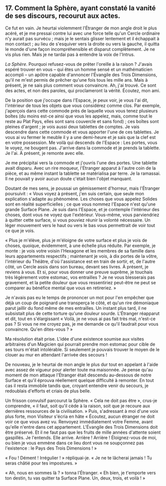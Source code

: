 ## 17. Comment la Sphère, ayant constaté la vanité de ses discours, recourut aux actes.

Ce fut en vain. Je heurtai violemment l'Étranger de mon angle droit le plus acéré, et je me pressai contre lui avec une force telle qu'un Cercle ordinaire n'y aurait pas survécu ; mais je le sentais glisser lentement et il échappait à mon contact ; au lieu de s'esquiver vers la droite ou vers la gauche, il quitta le monde d'une façon incompréhensible et disparut complètement. Je ne vis plus rien. Mais je ne tardai pas à entendre la voix de l'Intrus.

*La Sphère*. Pourquoi refusez-vous de prêter l'oreille à la raison ? J'avais espéré trouver en vous – qui êtes un homme sensé et un mathématicien accompli – un apôtre capable d'annoncer l'Évangile des Trois Dimensions, qu'il ne m'est permis de prêcher qu'une fois tous les mille ans. Mais à présent, je ne sais plus comment vous convaincre. Ah, j'ai trouvé. Ce sont des actes, et non des paroles, qui proclameront la vérité. Écoutez, mon ami.

De la position que j'occupe dans l'Espace, je peux voir, je vous l'ai dit, l'intérieur de tous les objets que vous considérez comme clos. Par exemple, j'aperçois dans cette commode près de laquelle vous vous tenez plusieurs boîtes (du moins est-ce ainsi que vous les appelez, mais, comme tout le reste au Plat Pays, elles sont sans couvercle et sans fond) ; ces boîtes sont pleines d'argent ; je vois aussi deux tablettes de comptes. Je vais descendre dans cette commode et vous apporter l'une de ces tablettes. Je vous ai vu fermer le meuble il y a une demi-heure et je sais que la clef est en votre possession. Me voilà qui descends de l'Espace : Les portes, vous le voyez, ne bougent pas. J'arrive dans la commode et je prends la tablette. Je l'ai. À présent, je remonte avec elle.

Je me précipitai vers la commode et j'ouvris l'une des portes. Une tablette avait disparu. Avec un rire moqueur, l'Étranger apparut à l'autre coin de la pièce, et au même instant la tablette se matérialisa par terre. Je la ramassai. Il ne pouvait y avoir aucun doute c'était bien l'objet manquant.

Doutant de mes sens, je poussai un gémissement d'horreur, mais l'Étranger poursuivit : « Vous voyez à présent, j'en suis certain, que seule mon explication s'adapte au phénomène. Les choses que vous appelez Solides sont en réalité superficielles ; ce que vous nommez l'Espace n'est qu'une grande Surface Plane. Je suis dans l'Espace, et je contemple l'intérieur des choses, dont vous ne voyez que l'extérieur. Vous-même, vous parviendriez à quitter cette surface, si vous pouviez réunir la volonté nécessaire. Un léger mouvement vers le haut ou vers le bas vous permettrait de voir tout ce que je vois.

« Plus je m'élève, plus je m'éloigne de votre surface et plus je vois de choses, quoique, évidemment, à une échelle plus réduite. Par exemple, je monte : je vois votre voisin l'Hexagone et les membres de sa famille dans leurs appartements respectifs ; maintenant je vois, à dix portes de la vôtre, l'intérieur du Théâtre, d'où l'assistance est en train de sortir, et, de l'autre côté, un Cercle assis dans son bureau, devant ses livres. À présent, je reviens à vous. Et si, pour vous donner une preuve suprême, je touchais très légèrement votre estomac, vos entrailles ? Je ne vous blesserais pas gravement, et la petite douleur que vous ressentiriez peut-être ne peut se comparer au bénéfice mental que vous en retireriez. »

Je n'avais pas eu le temps de prononcer un mot pour l'en empêcher que déjà un coup de poignard une transperça le côté, et qu'un rire démoniaque parut jaillir du fond même de mes entrailles. Un instant plus tard, il ne subsistait plus de cette torture qu'une douleur sourde. L'Étranger réapparut et dit, tout en s'élargissant « Voilà, je ne vous ai pas fait très mal, n'est-ce pas ? Si vous ne me croyez pas, je me demande ce qu'il faudrait pour vous convaincre. Qu'en dites-vous ? »

Ma résolution était prise. L'idée d'une existence soumise aux visites arbitraires d'un Magicien qui pourrait prendre mon estomac pour cible de ses tours m'était intolérable. Si seulement je pouvais trouver le moyen de le clouer au mur en attendant l'arrivée des secours !

De nouveau, je le heurtai de mon angle le plus dur tout en appelant à l'aide avec assez de vigueur pour alerter toute ma maisonnée. Je pense qu'au moment de mon attaque l'Étranger était descendu au-dessous de notre Surface et qu'il éprouva réellement quelque difficulté à remonter. En tout cas il resta immobile tandis que, croyant entendre venir du secours, je redoublais d'efforts et criais de plus belle.

Un frisson convulsif parcourut la Sphère. « Cela ne doit pas être », crus-je comprendre, « il faut, soit qu'il cède à la raison, soit que je recoure aux dernières ressources de la civilisation. » Puis, s'adressant à moi d'une voix plus forte, mon Visiteur s'écria en hâte « Écoutez, aucun étranger ne doit voir ce que vous avez vu. Renvoyez immédiatement votre Femme, avant qu'elle n'entre dans cet appartement. L'Évangile des Trois Dimensions doit être préservé. Et il ne faut pas que les fruits de mille années d'attente soient gaspillés. Je l'entends. Elle arrive. Arrière ! Arrière ! Éloignez-vous de moi, ou bien je vous emmène dans ce lieu dont vous ne soupçonnez pas l'existence : le Pays des Trois Dimensions ! »

« Fou ! Dément ! Irrégulier ! » répliquai-je. « Je ne te lâcherai jamais ! Tu seras châtié pour tes impostures. »

« Ah, nous en sommes là ? » tonna l'Étranger. « Eh bien, je t'emporte vers ton destin, tu vas quitter ta Surface Plane. Un, deux, trois, et voilà ! »

